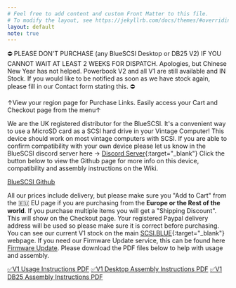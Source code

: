 ```yaml
---
# Feel free to add content and custom Front Matter to this file.
# To modify the layout, see https://jekyllrb.com/docs/themes/#overriding-theme-defaults
layout: default
note: true
---
```


&#9940; PLEASE DON'T PURCHASE (any BlueSCSI Desktop or DB25 V2) IF YOU CANNOT WAIT AT LEAST 2 WEEKS FOR DISPATCH. Apologies, but Chinese New Year has not helped. Powerbook V2 and all V1 are still available and IN Stock. If you would like to be notified as soon as we have stock again, please fill in our Contact form stating this. &#9940;

&#8593;View your region page for Purchase Links. Easily access your Cart and Checkout page from the menu&#8593;

We are the UK registered distributor for the BlueSCSI. It's a convenient way to use a MicroSD card as a SCSI hard drive in your Vintage Computer! This device should work on most vintage computers with SCSI. If you are able to confirm compatibility with your own device please let us know in the BlueSCSI discord server here → [Discord Server](https://discord.gg/kx2Kybx2mk){:target="_blank"} Click the button below to view the Github page for more info on this device, compatibility and assembly instructions on the Wiki.

<p class="lead text-center">
    <a href="https://github.com/erichelgeson/BlueSCSI" target="_blank" class="btn btn-lg btn-primary">BlueSCSI Github</a>
</p>
            
All our prices include delivery, but please make sure you "Add to Cart" from the 🇪🇺 EU page if you are purchasing from the <b>Europe or the Rest of the world</b>. If you purchase multiple items you will get a "Shipping Discount". This will show on the Checkout page. Your registered Paypal delivery address will be used so please make sure it is correct before purchasing. You can see our current V1 stock on the main [SCSI.BLUE](https://scsi.blue/){:target="_blank"} webpage. If you need our Firmware Update service, this can be found here [Firmware Update](/firmware.html). Please download the PDF files below to help with usage and assembly.

<a href="/assets/pdfs/BlueSCSI_Instructions.pdf" target="_blank">&#9989;V1 Usage Instructions PDF</a>
<a href="/assets/pdfs/BlueSCSI_assembly.pdf" target="_blank">&#9989;V1 Desktop Assembly Instructions PDF</a>
<a href="/assets/pdfs/BlueSCSI_Assembly_DB25.pdf" target="_blank">&#9989;V1 DB25 Assembly Instructions PDF</a>